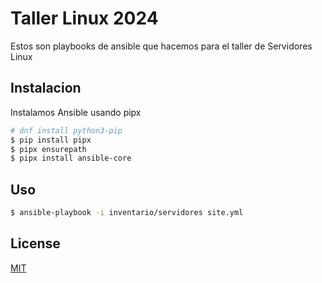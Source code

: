 # Taller Linux 2024

Estos son playbooks de ansible que hacemos para el taller de Servidores Linux

## Instalacion

Instalamos Ansible usando pipx

```bash
# dnf install python3-pip
$ pip install pipx
$ pipx ensurepath
$ pipx install ansible-core
```

## Uso

```bash
$ ansible-playbook -i inventario/servidores site.yml
```

## License

[MIT](https://choosealicense.com/licenses/mit/)
